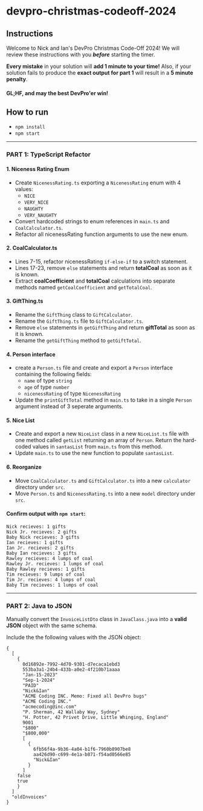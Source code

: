 # devpro-christmas-codeoff-2024

## Instructions

Welcome to Nick and Ian's DevPro Christmas Code-Off 2024! We will review these instructions with you ***before*** starting the timer.

**Every mistake** in your solution will **add 1 minute to your time!** Also, if your solution fails to produce the **exact output for part 1** will result in a **5 minute penalty**.

#### GL;HF, and may the best DevPro'er win!

## How to run

- `npm install`
- `npm start`

----

### PART 1: TypeScript Refactor

#### 1. Niceness Rating Enum

- Create `NicenessRating.ts` exporting a `NicenessRating` enum with 4 values:
  - `NICE`
  - `VERY_NICE`
  - `NAUGHTY`
  - `VERY_NAUGHTY`
- Convert hardcoded strings to enum references in `main.ts` and `CoalCalculator.ts`. 
- Refactor all nicenessRating function arguments to use the new enum.

#### 2. CoalCalculator.ts

- Lines 7-15, refactor nicenessRating `if-else-if` to a switch statement.
- Lines 17-23, remove `else` statements and return **totalCoal** as soon as it is known.
- Extract **coalCoefficient** and **totalCoal** calculations into separate methods named `getCoalCoefficient` and `getTotalCoal`.

#### 3. GiftThing.ts

- Rename the `GiftThing` class to `GiftCalculator`.
- Rename the `GiftThing.ts` file to `GiftCalculator.ts`.
- Remove `else` statements in `getGiftThing` and return **giftTotal** as soon as it is known. 
- Rename the `getGiftThing` method to `getGiftTotal`.

#### 4. Person interface

- create a `Person.ts` file and create and export a `Person` interface containing the following fields:
  - `name` of type `string`
  - `age` of type `number`
  - `nicenessRating` of type `NicenessRating`
- Update the `printGiftTotal` method in `main.ts` to take in a single `Person` argument instead of 3 seperate arguments. 

#### 5. Nice List

- Create and export a new `NiceList` class in a new `NiceList.ts` file with one method called `getList` returning an array of `Person`. Return the hard-coded values in `santasList` from `main.ts` from this method.
- Update `main.ts` to use the new function to populate `santasList`.

#### 6. Reorganize
- Move `CoalCalculator.ts` and `GiftCalculator.ts` into a new `calculator` directory under `src`. 
- Move `Person.ts` and `NicenessRating.ts` into a new `model` directory under `src`.


#### Confirm output with `npm start`: 

```
Nick recieves: 1 gifts
Nick Jr. recieves: 2 gifts
Baby Nick recieves: 3 gifts
Ian recieves: 1 gifts
Ian Jr. recieves: 2 gifts
Baby Ian recieves: 3 gifts
Rawley recieves: 4 lumps of coal
Rawley Jr. recieves: 1 lumps of coal
Baby Rawley recieves: 1 gifts
Tim recieves: 9 lumps of coal
Tim Jr. recieves: 4 lumps of coal
Baby Tim recieves: 1 lumps of coal
```

----

### PART 2: Java to JSON

Manually convert the `InvoiceListDto` class in `JavaClass.java` into a **valid JSON** object with the same schema.

Include the the following values with the JSON object:

```
{ 
  [ 
    {
      0d16892e-7992-4d70-9301-d7ecaca1ebd3
      553ba3a1-24b4-433b-a0e2-4f210b71aaaa
      "Jan-15-2023"
      "Sep-1-2024"
      "PAID"
      "Nick&Ian"
      "ACME Coding INC. Memo: Fixed all DevPro bugs"
      "ACME Coding INC."
      "acmecoding@inc.com"
      "P. Sherman, 42 Wallaby Way, Sydney"
      "H. Potter, 42 Privet Drive, Little Whinging, England"
      9001
      "$800"
      "$800,000"
      [
        {
          6fb56f4a-9b36-4a04-b1f6-7960b8907be8
          aa426d90-c699-4e1a-b871-f54ad0566e85
          "Nick&Ian"
        }
      ]
    false
    true
    } 
  ]
  "oldInvoices"
}

```
